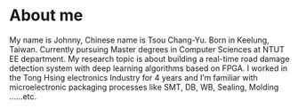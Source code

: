 # About me
My name is Johnny, Chinese name is Tsou Chang-Yu. Born in Keelung, Taiwan. Currently pursuing Master degrees in Computer Sciences at NTUT EE department. My research topic is about building a real-time road damage detection system with deep learning algorithms based on FPGA. I worked in the Tong Hsing electronics Industry for 4 years and I’m familiar with microelectronic packaging processes like SMT, DB, WB, Sealing, Molding …...etc.